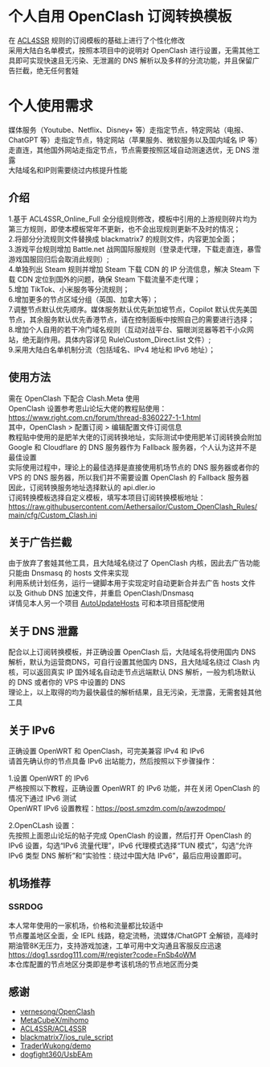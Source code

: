 # 个人自用 OpenClash 订阅转换模板
在 [ACL4SSR](https://github.com/ACL4SSR/ACL4SSR) 规则的订阅模板的基础上进行了个性化修改  
采用大陆白名单模式，按照本项目中的说明对 OpenClash 进行设置，无需其他工具即可实现快速且无污染、无泄漏的 DNS 解析以及多样的分流功能，并且保留广告拦截，绝无任何套娃  

# 个人使用需求  
媒体服务（Youtube、Netflix、Disney+ 等）走指定节点，特定网站（电报、ChatGPT 等）走指定节点，特定网站（苹果服务、微软服务以及国内域名 IP 等）走直连，其他国外网站走指定节点，节点需要按照区域自动测速选优，无 DNS 泄露   
大陆域名和IP则需要绕过内核提升性能

## 介绍  
1.基于 ACL4SSR_Online_Full 全分组规则修改，模板中引用的上游规则碎片均为第三方规则，即使本模板常年不更新，也不会出现规则更新不及时的情况；  
2.将部分分流规则文件替换成 blackmatrix7 的规则文件，内容更加全面；  
3.游戏平台规则增加 Battle.net 战网国际服规则（登录走代理，下载走直连，暴雪游戏国服回归后会取消此规则）;  
4.单独列出 Steam 规则并增加 Steam 下载 CDN 的 IP 分流信息，解决 Steam 下载 CDN 定位到国外的问题，确保 Steam 下载流量不走代理；     
5.增加 TikTok、小米服务等分流规则；  
6.增加更多的节点区域分组（英国、加拿大等）；  
7.调整节点默认优先顺序。媒体服务默认优先新加坡节点，Copilot 默认优先美国节点，其余服务默认优先香港节点，请在控制面板中按照自己的需要进行选择；  
8.增加个人自用的若干冷门域名规则（互动对战平台、猫眼浏览器等若干小众网站，绝无副作用。具体内容详见 Rule\Custom_Direct.list 文件）;  
9.采用大陆白名单机制分流（包括域名、IPv4 地址和 IPv6 地址）；   

## 使用方法  
需在 OpenClash 下配合 Clash.Meta 使用  
OpenClash 设置参考恩山论坛大佬的教程贴使用：https://www.right.com.cn/forum/thread-8360227-1-1.html  
其中，OpenClash > 配置订阅 > 编辑配置文件订阅信息  
教程贴中使用的是肥羊大佬的订阅转换地址，实际测试中使用肥羊订阅转换会附加 Google 和 Cloudflare 的 DNS 服务器作为 Fallback 服务器，个人认为这并不是最佳设置  
实际使用过程中，理论上的最佳选择是直接使用机场节点的 DNS 服务器或者你的 VPS 的 DNS 服务器，所以我们并不需要设置 OpenClash 的 Fallback 服务器  
因此，订阅转换服务地址选择默认的 api.dler.io  
订阅转换模板选择自定义模板，填写本项目订阅转换模板地址：  
https://raw.githubusercontent.com/Aethersailor/Custom_OpenClash_Rules/main/cfg/Custom_Clash.ini  

## 关于广告拦截  
由于放弃了套娃其他工具，且大陆域名绕过了 OpenClash 内核，因此去广告功能只能由 Dnsmasq 的 hosts 文件来实现  
利用系统计划任务，运行一键脚本用于实现定时自动更新合并去广告 hosts 文件以及 Github DNS 加速文件，并重启 OpenClash/Dnsmasq  
详情见本人另一个项目 [AutoUpdateHosts](https://github.com/Aethersailor/OpenWrt-AutoUpdateHosts) 可和本项目搭配使用  

## 关于 DNS 泄露  
配合以上订阅转换模板，并正确设置 OpenClash 后，大陆域名将使用国内 DNS 解析，默认为运营商DNS，可自行设置其他国内 DNS，且大陆域名绕过 Clash 内核，可以返回真实 IP 
国外域名自动走节点远端默认 DNS 解析，一般为机场默认的 DNS 或者你的 VPS 中设置的 DNS  
理论上，以上取得的均为最快最佳的解析结果，且无污染，无泄露，无需套娃其他工具    

## 关于 IPv6  
正确设置 OpenWRT 和 OpenClash，可完美兼容 IPv4 和 IPv6  
请首先确认你的节点具备 IPv6 出站能力，然后按照以下步骤操作：  

1.设置 OpenWRT 的 IPv6  
严格按照以下教程，正确设置 OpenWRT 的 IPv6 功能，并在关闭 OpenClash 的情况下通过 IPv6 测试  
OpenWRT IPv6 设置教程：https://post.smzdm.com/p/awzodmpp/  

2.OpenCLash 设置：  
先按照上面恩山论坛的帖子完成 OpenClash 的设置，然后打开 OpenClash 的 IPv6 设置，勾选“IPv6 流量代理”，IPv6 代理模式选择“TUN 模式”，勾选“允许 IPv6 类型 DNS 解析”和“实验性：绕过中国大陆 IPv6”，最后应用设置即可。

## 机场推荐 
### SSRDOG  
本人常年使用的一家机场，价格和流量都比较适中  
节点覆盖地区全面，全 IEPL 线路，稳定流畅，流媒体/ChatGPT 全解锁，高峰时期油管8K无压力，支持游戏加速，工单可用中文沟通且客服反应迅速  
https://dog1.ssrdog111.com/#/register?code=FnSb4oWM  
本仓库配置的节点地区分类即是参考该机场的节点地区而分类  

## 感谢  
- [vernesong/OpenClash](https://github.com/vernesong/OpenClash)
- [MetaCubeX/mihomo](https://github.com/MetaCubeX/mihomo)
- [ACL4SSR/ACL4SSR](https://github.com/ACL4SSR/ACL4SSR)
- [blackmatrix7/ios_rule_script](https://github.com/blackmatrix7/ios_rule_script)
- [TraderWukong/demo](https://github.com/TraderWukong/demo)
- [dogfight360/UsbEAm](https://github.com/dogfight360/UsbEAm)
